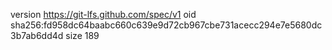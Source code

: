 version https://git-lfs.github.com/spec/v1
oid sha256:fd958dc64baabc660c639e9d72cb967cbe731acecc294e7e5680dc3b7ab6dd4d
size 189
